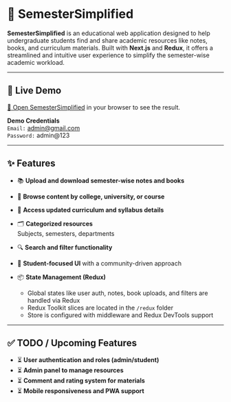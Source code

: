 # 📘 SemesterSimplified

**SemesterSimplified** is an educational web application designed to help undergraduate students find and share academic resources like notes, books, and curriculum materials. Built with **Next.js** and **Redux**, it offers a streamlined and intuitive user experience to simplify the semester-wise academic workload.

---

## 🚀 Live Demo

[🔗 Open SemesterSimplified](http://semestersimplified.vercel.app) in your browser to see the result.

**Demo Credentials**  
`Email:` admin@gmail.com  
`Password:` admin@123

---

## ✨ Features

- 📚 **Upload and download semester-wise notes and books**

- 🏫 **Browse content by college, university, or course**

- 🧾 **Access updated curriculum and syllabus details**

- 🗂️ **Categorized resources**  
  Subjects, semesters, departments

- 🔍 **Search and filter functionality**

- 👥 **Student-focused UI** with a community-driven approach

- 📦 **State Management (Redux)**  
  - Global states like user auth, notes, book uploads, and filters are handled via Redux  
  - Redux Toolkit slices are located in the `/redux` folder  
  - Store is configured with middleware and Redux DevTools support

---

## ✅ TODO / Upcoming Features

- ⏳ **User authentication and roles (admin/student)**  
- ⏳ **Admin panel to manage resources**  
- ⏳ **Comment and rating system for materials**  
- ⏳ **Mobile responsiveness and PWA support**
